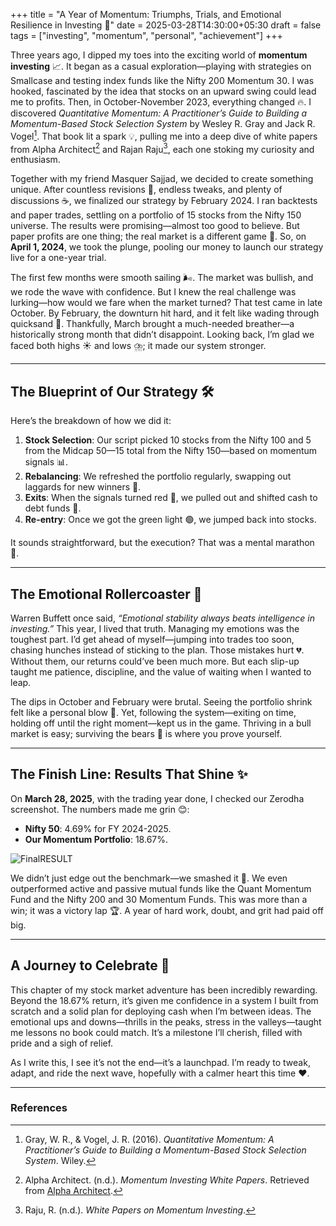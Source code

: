 +++
title = "A Year of Momentum: Triumphs, Trials, and Emotional Resilience in Investing 🚀"
date = 2025-03-28T14:30:00+05:30
draft = false
tags = ["investing", "momentum", "personal", "achievement"]
+++



Three years ago, I dipped my toes into the exciting world of **momentum investing** 📈. It began as a casual exploration—playing with strategies on Smallcase and testing index funds like the Nifty 200 Momentum 30. I was hooked, fascinated by the idea that stocks on an upward swing could lead me to profits. Then, in October-November 2023, everything changed 🔥. I discovered *Quantitative Momentum: A Practitioner’s Guide to Building a Momentum-Based Stock Selection System* by Wesley R. Gray and Jack R. Vogel[^1]. That book lit a spark 💡, pulling me into a deep dive of white papers from Alpha Architect[^2] and Rajan Raju[^3], each one stoking my curiosity and enthusiasm.

Together with my friend Masquer Sajjad, we decided to create something unique. After countless revisions 🌙, endless tweaks, and plenty of discussions ☕, we finalized our strategy by February 2024. I ran backtests and paper trades, settling on a portfolio of 15 stocks from the Nifty 150 universe. The results were promising—almost too good to believe. But paper profits are one thing; the real market is a different game 🎲. So, on **April 1, 2024**, we took the plunge, pooling our money to launch our strategy live for a one-year trial.

The first few months were smooth sailing 🌬️. The market was bullish, and we rode the wave with confidence. But I knew the real challenge was lurking—how would we fare when the market turned? That test came in late October. By February, the downturn hit hard, and it felt like wading through quicksand 🥳. Thankfully, March brought a much-needed breather—a historically strong month that didn’t disappoint. Looking back, I’m glad we faced both highs ☀️ and lows ⛈️; it made our system stronger.

---

## The Blueprint of Our Strategy 🛠️

Here’s the breakdown of how we did it:

1. **Stock Selection**: Our script picked 10 stocks from the Nifty 100 and 5 from the Midcap 50—15 total from the Nifty 150—based on momentum signals 📊.
2. **Rebalancing**: We refreshed the portfolio regularly, swapping out laggards for new winners 🔄.
3. **Exits**: When the signals turned red 🚨, we pulled out and shifted cash to debt funds 💼.
4. **Re-entry**: Once we got the green light 🟢, we jumped back into stocks.

It sounds straightforward, but the execution? That was a mental marathon 🧠.

---

## The Emotional Rollercoaster 🎢

Warren Buffett once said, *“Emotional stability always beats intelligence in investing.”* This year, I lived that truth. Managing my emotions was the toughest part. I’d get ahead of myself—jumping into trades too soon, chasing hunches instead of sticking to the plan. Those mistakes hurt 💔. Without them, our returns could’ve been much more. But each slip-up taught me patience, discipline, and the value of waiting when I wanted to leap.

The dips in October and February were brutal. Seeing the portfolio shrink felt like a personal blow 👊. Yet, following the system—exiting on time, holding off until the right moment—kept us in the game. Thriving in a bull market is easy; surviving the bears 🐻 is where you prove yourself.


---
## The Finish Line: Results That Shine ✨

On **March 28, 2025**, with the trading year done, I checked our Zerodha screenshot. The numbers made me grin 😊:

- **Nifty 50**: 4.69% for FY 2024-2025.
- **Our Momentum Portfolio**: 18.67%.

![FinalRESULT](Result.jpg)

We didn’t just edge out the benchmark—we smashed it 🎯. We even outperformed active and passive mutual funds like the Quant Momentum Fund and the Nifty 200 and 30 Momentum Funds. This was more than a win; it was a victory lap 🏆. A year of hard work, doubt, and grit had paid off big.

---

## A Journey to Celebrate 🎉

This chapter of my stock market adventure has been incredibly rewarding. Beyond the 18.67% return, it’s given me confidence in a system I built from scratch and a solid plan for deploying cash when I’m between ideas. The emotional ups and downs—thrills in the peaks, stress in the valleys—taught me lessons no book could match. It’s a milestone I’ll cherish, filled with pride and a sigh of relief.

As I write this, I see it’s not the end—it’s a launchpad. I’m ready to tweak, adapt, and ride the next wave, hopefully with a calmer heart this time ❤️.

---

### References

[^1]: Gray, W. R., & Vogel, J. R. (2016). *Quantitative Momentum: A Practitioner’s Guide to Building a Momentum-Based Stock Selection System*. Wiley.
[^2]: Alpha Architect. (n.d.). *Momentum Investing White Papers*. Retrieved from [Alpha Architect](https://alphaarchitect.com/).
[^3]: Raju, R. (n.d.). *White Papers on Momentum Investing*.